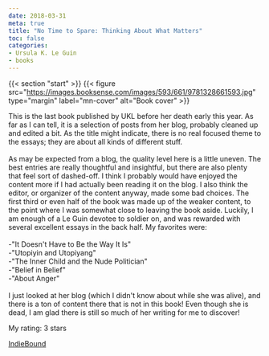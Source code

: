 ```yaml
---
date: 2018-03-31
meta: true
title: "No Time to Spare: Thinking About What Matters"
toc: false
categories:
- Ursula K. Le Guin
- books
---
```


{{< section "start" >}}
{{< figure src="https://images.booksense.com/images/593/661/9781328661593.jpg" type="margin" label="mn-cover" alt="Book cover" >}}

This is the last book published by UKL before her death early this year. As far as I can tell, it is a selection of posts from her blog, probably cleaned up and edited a bit. As the title might indicate, there is no real focused theme to the essays; they are about all kinds of different stuff.<br /><br />As may be expected from a blog, the quality level here is a little uneven. The best entries are really thoughtful and insightful, but there are also plenty that feel sort of dashed-off. I think I probably would have enjoyed the content more if I had actually been reading it on the blog. I also think the editor, or organizer of the content anyway, made some bad choices. The first third or even half of the book was made up of the weaker content, to the point where I was somewhat close to leaving the book aside. Luckily, I am enough of a Le Guin devotee to soldier on, and was rewarded with several excellent essays in the back half. My favorites were:<br /><br />-"It Doesn't Have to Be the Way It Is"<br />-"Utopiyin and Utopiyang"<br />-"The Inner Child and the Nude Politician"<br />-"Belief in Belief"<br />-"About Anger"<br /><br />I just looked at her blog (which I didn't know about while she was alive), and there is a ton of content there that is not in this book! Even though she is dead, I am glad there is still so much of her writing for me to discover!

My rating: 3 stars  

[IndieBound](https://www.indiebound.org/book/9781328661593)
